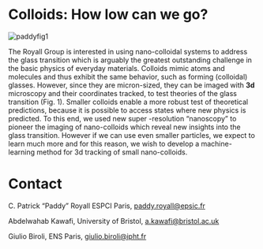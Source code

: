 
# Colloids: How low can we go?

![paddyfig1](https://i.postimg.cc/Y2dn4TF6/fig-Website-Little.png)

The Royall Group is interested in using nano-colloidal systems to address the glass transition
which is arguably the greatest outstanding challenge in the basic physics of everyday materials. 
Colloids mimic atoms and molecules and thus exhibit the same behavior, such as forming (colloidal) glasses.
However, since they are micron-sized, they can be imaged with **3d** microscopy and their coordinates tracked, 
to test theories of the glass transition (Fig. 1). Smaller colloids enable a more robust test of theoretical predictions, 
because it is possible to access states where new physics is predicted. To this end, we used new super -resolution “nanoscopy”
to pioneer the imaging of nano-colloids which reveal new insights into the glass transition. However if we can use even smaller particles, we expect to learn much more and for this reason, we wish to develop a machine-learning method for 3d tracking of small nano-colloids.

# Contact 

C. Patrick “Paddy” Royall ESPCI Paris, paddy.royall@epsic.fr

Abdelwahab Kawafi, University of Bristol, a.kawafi@bristol.ac.uk

Giulio Biroli, ENS Paris, giulio.biroli@ipht.fr


